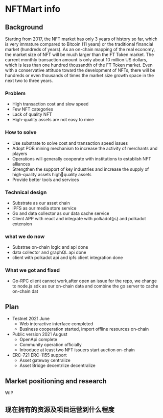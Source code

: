 # NFTMart info

## Background

Starting from 2017, the NFT market has only 3 years of history so far, which is very immature compared to Bitcoin (11 years) or the traditional 
financial market (hundreds of years). As an on-chain mapping of the real economy, the market size of NFT will be much larger than the FT Token 
market. The current monthly transaction amount is only about 10 million US dollars, which is less than one hundred thousandth of the FT Token 
market. Even with a conservative attitude toward the development of NFTs, there will be hundreds or even thousands of times the market size 
growth space in the next two to three years.
### Problem
- High transaction cost and slow speed
- Few NFT categories
- Lack of quality NFT
- High-quality assets are not easy to mine

### How to solve
- Use substrate to solve cost and transaction speed issues
- Adopt POB mining mechanism to increase the activity of merchants and players
- Operations will generally cooperate with institutions to establish NFT alliances
- Strengthen the support of key industries and increase the supply of high-quality assets highquality assets
- Provide better tools and services


### Technical design

- Substrate as our asset chain
- IPFS as our media store service
- Go and data collector as our data cache service
- Client APP with react and integrate with polkadot{js} and polkadot extension

### what we do now 

- Substrae on-chain logic and api done
- data collector and graphQL api done
- client with polkadot api and ipfs client integration done

### What we got and fixed

- Go-RPC client cannot work,after open an issue for the repo, we change to node.js sdk as our on-chain data and combine the go server to cache on-chain dat



## Plan

- Testnet 2021 June
  - Web interactive interface completed 
  - Business cooperation started, import offline resources on-chain
- Public version 2021 August
  - OpenApi complete 
  - Community operation officially 
  - Introduce at least two NFT issuers start auction on-chain
- ERC-721 ERC-1155 support
  - Asset gateway centralize
  - Asset Bridge decentrlize decentralize


## Market positioning and research

WIP

## 现在拥有的资源及项目运营到什么程度